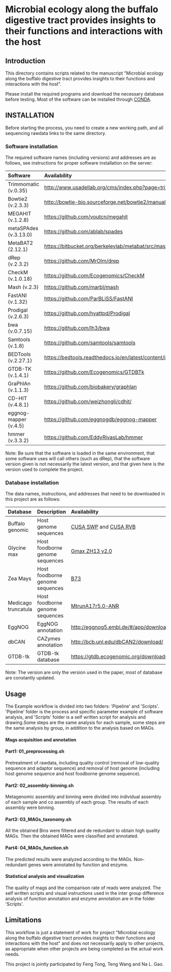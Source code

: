 # Microbial ecology along the buffalo digestive tract provides insights to their functions and interactions with the host

## Introduction

This directory contains scripts related to the manuscript "Microbial ecology along the buffalo digestive tract provides insights to their functions and interactions with the host".

Please install the required programs and download the necessary database before testing. Most of the software can be installed through [CONDA](https://www.anaconda.com/products/individual).

## INSTALLATION

Before starting the process, you need to create a new working path, and all sequencing rawdata links to the same directory.

### Software installation

The required software names (including versions) and addresses are as follows, see instructions for proper software installation on the server:

|Software|Availability|
|:--------|:-----------|
|Trimmomatic (v.0.35)|http://www.usadellab.org/cms/index.php?page=trimmomatic|
|Bowtie2 (v.2.3.3)|http://bowtie-bio.sourceforge.net/bowtie2/manual.shtml|
|MEGAHIT (v.1.2.8)|https://github.com/voutcn/megahit|
|metaSPAdes (v.3.13.0)|https://github.com/ablab/spades|
|MetaBAT2 (2.12.1)|https://bitbucket.org/berkeleylab/metabat/src/master/|
|dRep (v.2.3.2)|https://github.com/MrOlm/drep|
|CheckM (v.1.0.18)|https://github.com/Ecogenomics/CheckM|
|Mash (v.2.3)|https://github.com/marbl/mash|
|FastANI (v.1.32)|https://github.com/ParBLiSS/FastANI|
|Prodigal (v.2.6.3)|https://github.com/hyattpd/Prodigal|
|bwa (v.0.7.15)|https://github.com/lh3/bwa|
|Samtools (v.1.8)|https://github.com/samtools/samtools|
|BEDTools (v.2.27.1)|https://bedtools.readthedocs.io/en/latest/content/installation.html|
|GTDB-TK (v.1.4.1)|https://github.com/Ecogenomics/GTDBTk|
|GraPhlAn (v.1.1.3)|https://github.com/biobakery/graphlan|
|CD-HIT (v.4.8.1)|https://github.com/weizhongli/cdhit/|
|eggnog-mapper (v.4.5)|https://github.com/eggnogdb/eggnog-mapper|
|hmmer (v.3.3.2)|https://github.com/EddyRivasLab/hmmer|

Note: Be sure that the software is loaded in the same environment, that some software uses will call others (such as dRep), that the software version given is not necessarily the latest version, and that given here is the version used to complete the project.

### Database installation

The data names, instructions, and addresses that need to be downloaded in this project are as follows:

|Database|Description|Availability|
|:--------|:-----------|:------------|
|Buffalo genomic|Host genome sequences|[CUSA SWP](https://bigd.big.ac.cn/gwh/Assembly/262/show) and [CUSA RVB](https://bigd.big.ac.cn/gwh/Assembly/261/show)|
|Glycine max|Host foodborne genome sequences|[Gmax ZH13 v2.0](https://bigd.big.ac.cn/gwh/Assembly/652/show)|
|Zea Mays|Host foodborne genome sequences|[B73](https://www.ncbi.nlm.nih.gov/nuccore/LPUQ00000000)|
|Medicago truncatula|Host foodborne genome sequences|[MtrunA17r5.0-ANR](https://www.ncbi.nlm.nih.gov/assembly/GCF_003473485.1/)|
|EggNOG|EggNOG annotation|http://eggnog5.embl.de/#/app/downloads|
|dbCAN|CAZymes annotation|http://bcb.unl.edu/dbCAN2/download/|
|GTDB-tk|GTDB-tk database|https://gtdb.ecogenomic.org/downloads|

Note: The version are only the version used in the paper, most of database are constantly updated.

## Usage

The Example workflow is divided into two folders: 'Pipeline' and 'Scripts'. 'Pipeline' folder is the process and specific parameter example of software analysis, and 'Scripts' folder is a self written script for analysis and drawing.Some steps are the same analysis for each sample, some steps are the same analysis by group, in addition to the analysis based on MAGs.

#### Mags acquisition and annotation

#### Part1: 01_preprocessing.sh

Pretreatment of rawdata, including quality control (removal of low-quality sequence and adaptor sequence) and removal of host genome (including host genome sequence and host foodborne genome sequence).

#### Part2: 02_assembly-binning.sh

Metagenomic assembly and binning were divided into individual assembly of each sample and co assembly of each group. The results of each assembly were binning.

#### Part3: 03_MAGs_taxonomy.sh

All the obtained Bins were filtered and de redundant to obtain high quality MAGs. Then the obtained MAGs were classified and annotated.

#### Part4: 04_MAGs_function.sh

The predicted results were analyzed according to the MAGs. Non-redundant genes were annotated by function and enzyme.

#### Statistical analysis and visualization

The quality of mags and the comparison rate of reads were analyzed. The self written scripts and visual instructions used in the inter group difference analysis of function annotation and enzyme annotation are in the folder 'Scripts'.

## Limitations

This workflow is just a statement of work for project "Microbial ecology along the buffalo digestive tract provides insights to their functions and interactions with the host" and does not necessarily apply to other projects, as appropriate when other projects are being completed as the actual work needs.

This project is jointly participated by Feng Tong, Teng Wang and Na L. Gao.


